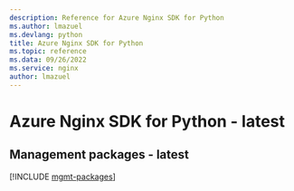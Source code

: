 ```yaml
---
description: Reference for Azure Nginx SDK for Python
ms.author: lmazuel
ms.devlang: python
title: Azure Nginx SDK for Python
ms.topic: reference
ms.data: 09/26/2022
ms.service: nginx
author: lmazuel
---
```

# Azure Nginx SDK for Python - latest

## Management packages - latest
[!INCLUDE [mgmt-packages](nginx-mgmt-index.md)]